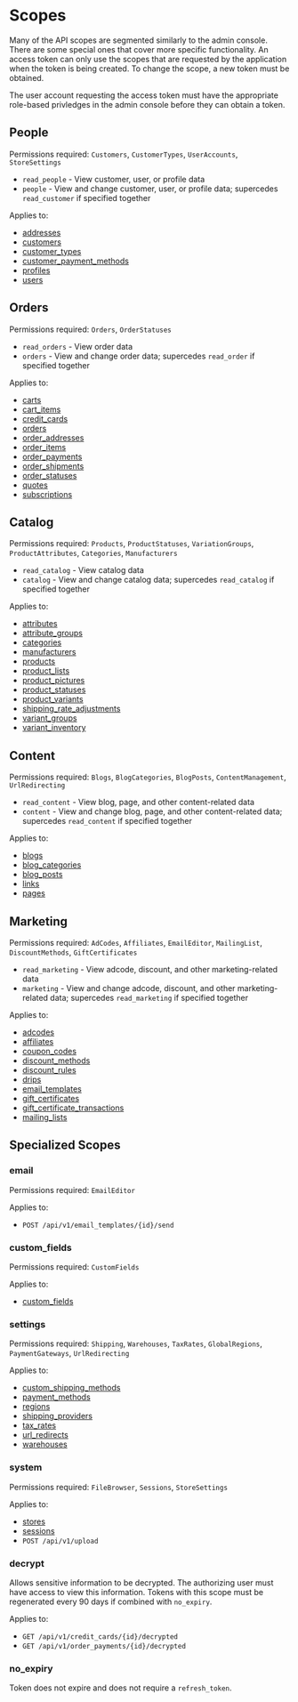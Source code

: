 Scopes
======

Many of the API scopes are segmented similarly to the admin console. There are some special ones that cover more specific functionality. An access token can only use the scopes that are requested by the application when the token is being created. To change the scope, a new token must be obtained.

The user account requesting the access token must have the appropriate role-based privledges in the admin console before they can obtain a token.

People
------

Permissions required: `Customers`, `CustomerTypes`, `UserAccounts`, `StoreSettings`

* `read_people` - View customer, user, or profile data
* `people` - View and change customer, user, or profile data; supercedes `read_customer` if specified together

Applies to:

* [addresses](/docs/resources/addresses.md)
* [customers](/docs/resources/customers.md)
* [customer_types](/docs/resources/customer_types.md)
* [customer_payment_methods](/docs/resources/customer_payment_methods.md)
* [profiles](/docs/resources/profiles.md)
* [users](/docs/resources/users.md)

Orders
------

Permissions required: `Orders`, `OrderStatuses`

* `read_orders` - View order data
* `orders` - View and change order data; supercedes `read_order` if specified together

Applies to:

* [carts](/docs/resources/carts.md)
* [cart_items](/docs/resources/cart_items.md)
* [credit_cards](/docs/resources/credit_cards.md)
* [orders](/docs/resources/orders.md)
* [order_addresses](/docs/resources/order_addresses.md)
* [order_items](/docs/resources/order_items.md)
* [order_payments](/docs/resources/order_payments.md)
* [order_shipments](/docs/resources/order_shipments.md)
* [order_statuses](/docs/resources/order_statuses.md)
* [quotes](/docs/resources/quotes.md)
* [subscriptions](/docs/resources/subscriptions.md)

Catalog
-------

Permissions required: `Products`, `ProductStatuses`, `VariationGroups`, `ProductAttributes`, `Categories`, `Manufacturers`

* `read_catalog` - View catalog data
* `catalog` - View and change catalog data; supercedes `read_catalog` if specified together

Applies to:

* [attributes](docs/resources/attributes.md)
* [attribute_groups](docs/resources/attribute_groups.md)
* [categories](docs/resources/categories.md)
* [manufacturers](docs/resources/manufacturers.md)
* [products](docs/resources/products.md)
* [product_lists](docs/resources/product_lists.md)
* [product_pictures](docs/resources/product_pictures.md)
* [product_statuses](docs/resources/product_statuses.md)
* [product_variants](docs/resources/product_variants.md)
* [shipping_rate_adjustments](resource/shipping_rate_adjustments.md)
* [variant_groups](docs/resources/variant_groups.md)
* [variant_inventory](docs/resources/variant_inventory.md)

Content
-------

Permissions required: `Blogs`, `BlogCategories`, `BlogPosts`, `ContentManagement`, `UrlRedirecting`

* `read_content` - View blog, page, and other content-related data
* `content` - View and change blog, page, and other content-related data; supercedes `read_content` if specified together

Applies to:

* [blogs](docs/resources/blogs.md)
* [blog_categories](docs/resources/blog_categories.md)
* [blog_posts](docs/resources/blog_posts.md)
* [links](docs/resources/links.md)
* [pages](docs/resources/pages.md)

Marketing
---------

Permissions required: `AdCodes`, `Affiliates`, `EmailEditor`, `MailingList`, `DiscountMethods`, `GiftCertificates`

* `read_marketing` - View adcode, discount, and other marketing-related data
* `marketing` - View and change adcode, discount, and other marketing-related data; supercedes `read_marketing` if specified together

Applies to:

* [adcodes](docs/resources/adcodes.md)
* [affiliates](docs/resources/affiliates.md)
* [coupon_codes](docs/resources/coupon_codes.md)
* [discount_methods](docs/resources/discount_methods.md)
* [discount_rules](docs/resources/discount_rules.md)
* [drips](docs/resources/drips.md)
* [email_templates](docs/resources/email_templates.md)
* [gift_certificates](docs/resources/gift_certificates.md)
* [gift_certificate_transactions](docs/resources/gift_certificate_transactions.md)
* [mailing_lists](docs/resources/mailing_lists.md)

Specialized Scopes
------------------

### email

Permissions required: `EmailEditor`

Applies to:

* `POST /api/v1/email_templates/{id}/send`

### custom_fields

Permissions required: `CustomFields`

Applies to:

* [custom_fields](docs/resources/custom_fields.md)

### settings

Permissions required: `Shipping`, `Warehouses`, `TaxRates`, `GlobalRegions`, `PaymentGateways`, `UrlRedirecting`

Applies to:

* [custom_shipping_methods](docs/resources/custom_shipping_methods.md)
* [payment_methods](docs/resources/payment_methods.md)
* [regions](docs/resources/regions.md)
* [shipping_providers](docs/resources/shipping_providers.md)
* [tax_rates](docs/resources/tax_rates.md)
* [url_redirects](docs/resources/url_redirects.md)
* [warehouses](docs/resources/warehouses.md)

### system

Permissions required: `FileBrowser`, `Sessions`, `StoreSettings`

Applies to:

* [stores](docs/resources/stores.md)
* [sessions](docs/resources/sessions.md)
* `POST /api/v1/upload`

### decrypt

Allows sensitive information to be decrypted. The authorizing user must have access to view this information. Tokens with this scope must be regenerated every 90 days if combined with `no_expiry`.

Applies to:

* `GET /api/v1/credit_cards/{id}/decrypted`
* `GET /api/v1/order_payments/{id}/decrypted`

### no_expiry

Token does not expire and does not require a `refresh_token`.
